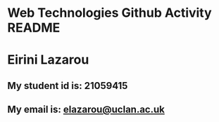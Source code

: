 # Web Technologies Github Activity README
# Eirini Lazarou
## My student id is: 21059415
## My email is: elazarou@uclan.ac.uk

<!---
elazarou27/elazarou27 is a ✨ special ✨ repository because its `README.md` (this file) appears on your GitHub profile.
You can click the Preview link to take a look at your changes.
--->
